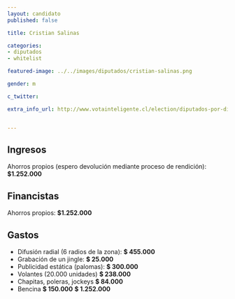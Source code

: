```yaml
---
layout: candidato
published: false

title: Cristian Salinas

categories:
- diputados
- whitelist

featured-image: ../../images/diputados/cristian-salinas.png

gender: m

c_twitter: 

extra_info_url: http://www.votainteligente.cl/election/diputados-por-distrito-35/cristian-salinas-herrera


---
```



## Ingresos


Ahorros propios (espero devolución mediante proceso de rendición): **$1.252.000**


## Financistas


Ahorros propios: **$1.252.000**


## Gastos


- Difusión radial (6 radios de la zona): **$ 455.000**
- Grabación de un jingle:                **$ 25.000**
- Publicidad estática (palomas):         **$ 300.000**
- Volantes (20.000 unidades)             **$ 238.000**
- Chapitas, poleras, jockeys             **$ 84.000**
- Bencina                                **$ 150.000**
                                       **$ 1.252.000**



